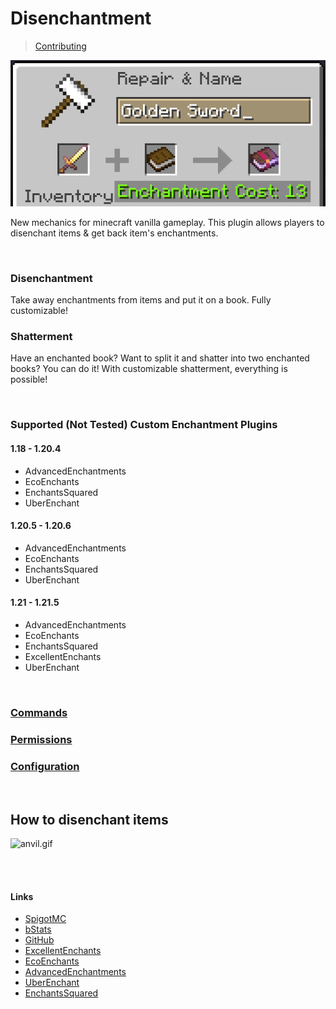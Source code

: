 # Disenchantment

> [Contributing](CONTRIBUTING.md)

![event.png](assets/event.png)

New mechanics for minecraft vanilla gameplay.
This plugin allows players to disenchant items & get back item's enchantments.

<br />

### Disenchantment
Take away enchantments from items and put it on a book. Fully customizable!

### Shatterment
Have an enchanted book? Want to split it and shatter into two enchanted books? You can do it! With customizable shatterment, everything is possible!

<br />

### Supported (Not Tested) Custom Enchantment Plugins

#### 1.18 - 1.20.4

- AdvancedEnchantments
- EcoEnchants
- EnchantsSquared
- UberEnchant

#### 1.20.5 - 1.20.6

- AdvancedEnchantments
- EcoEnchants
- EnchantsSquared
- UberEnchant

#### 1.21 - 1.21.5

- AdvancedEnchantments
- EcoEnchants
- EnchantsSquared
- ExcellentEnchants
- UberEnchant

<br />

### [Commands](COMMANDS.md)

### [Permissions](PERMISSIONS.md)

### [Configuration](CONFIG.md)

<br />

## How to disenchant items

![anvil.gif](assets/anvil.gif)

<br />
<br />

#### Links

- [SpigotMC](https://www.spigotmc.org/resources/110741)
- [bStats](https://bstats.org/plugin/bukkit/Disenchantment/19058)
- [GitHub](https://github.com/H7KZ/Disenchantment)
- [ExcellentEnchants](https://www.spigotmc.org/resources/61693)
- [EcoEnchants](https://www.spigotmc.org/resources/79573)
- [AdvancedEnchantments](https://www.spigotmc.org/resources/43058)
- [UberEnchant](https://www.spigotmc.org/resources/19448)
- [EnchantsSquared](https://www.spigotmc.org/resources/86747)
